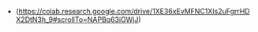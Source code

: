 - (https://colab.research.google.com/drive/1XE36xEvMFNC1XIs2uFgrrHDX2DtN3h_9#scrollTo=NAPBq63iGWjJ)
